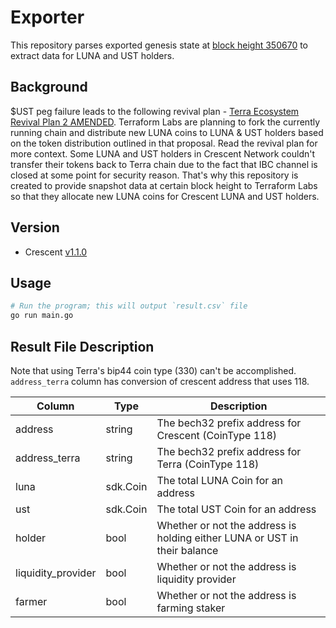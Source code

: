 # Exporter

This repository parses exported genesis state at [block height 350670](https://www.mintscan.io/crescent/blocks/350670) to extract data for LUNA and UST holders. 

## Background

$UST peg failure leads to the following revival plan - [Terra Ecosystem Revival Plan 2 AMENDED](https://agora.terra.money/t/terra-ecosystem-revival-plan-2-amended/18498). Terraform Labs are planning to fork the currently running chain and distribute new LUNA coins to LUNA & UST holders based on the token distribution outlined in that proposal. Read the revival plan for more context. Some LUNA and UST holders in Crescent Network couldn't transfer their tokens back to Terra chain due to the fact that IBC channel is closed at some point for security reason. That's why this repository is created to provide snapshot data at certain block height to Terraform Labs so that they allocate new LUNA coins for Crescent LUNA and UST holders. 

## Version

- Crescent [v1.1.0](https://github.com/crescent-network/crescent/releases/tag/v1.1.0)

## Usage

```bash
# Run the program; this will output `result.csv` file
go run main.go
```

## Result File Description

Note that using Terra's bip44 coin type (330) can't be accomplished. `address_terra` column has conversion of crescent address that uses 118.

| Column | Type | Description | 
|--------------------|----------|---------------------------------------------------------------------------|
| address            | string   | The bech32 prefix address for Crescent (CoinType 118)                     | 
| address_terra      | string   | The bech32 prefix address for Terra (CoinType 118)                        | 
| luna               | sdk.Coin | The total LUNA Coin for an address                                        | 
| ust                | sdk.Coin | The total UST Coin for an address                                         |
| holder             | bool     | Whether or not the address is holding either LUNA or UST in their balance |
| liquidity_provider | bool     | Whether or not the address is liquidity provider                          |
| farmer             | bool     | Whether or not the address is farming staker                              |

